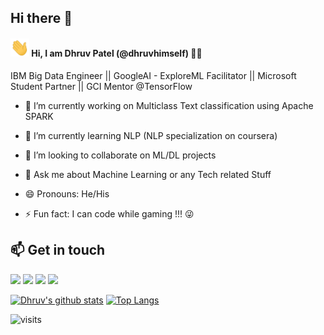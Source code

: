 ## Hi there 👋
#### <img src="https://raw.githubusercontent.com/ABSphreak/ABSphreak/master/gifs/Hi.gif" width="30px"> Hi, I am Dhruv Patel (@dhruvhimself) 👨‍💻

IBM Big Data Engineer || GoogleAI - ExploreML Facilitator || Microsoft Student Partner || GCI Mentor @TensorFlow




<!--
**dhruvbpatel/dhruvbpatel** is a ✨ _special_ ✨ repository because its `README.md` (this file) appears on your GitHub profile.

Here are some ideas to get you started:
-->
- 🔭 I’m currently working on Multiclass Text classification using Apache SPARK
- 🌱 I’m currently learning NLP (NLP specialization on coursera)
- 👯 I’m looking to collaborate on ML/DL projects
- 💬 Ask me about Machine Learning or any Tech related Stuff

- 😄 Pronouns: He/His
- ⚡ Fun fact: I can code while gaming !!! 😜

## 📫 Get in touch


<!-- - 📫 How to reach me: [Twitter - @dhruvhimself](https://twitter.com/dhruvhimself) , [LinkedIn - Dhruv Patel](https://www.linkedin.com/in/dhruv-patel-1057/) -->


[<img src="https://img.shields.io/badge/twitter-%231DA1F2.svg?&style=for-the-badge&logo=twitter&logoColor=white" />](https://twitter.com/dhruvhimself) [<img src="https://img.shields.io/badge/medium-%2312100E.svg?&style=for-the-badge&logo=medium&logoColor=white" />](https://medium.com/@dhruvhimself)  [<img src="https://img.shields.io/badge/linkedin-%230077B5.svg?&style=for-the-badge&logo=linkedin&logoColor=white" />](https://www.linkedin.com/in/dhruv-patel-1057/) [<img src = "https://img.shields.io/badge/instagram-%23E4405F.svg?&style=for-the-badge&logo=instagram&logoColor=white">](https://www.instagram.com/dhruvhimself/) 


<!--
- LinkedIn - [Dhruv Patel](https://www.linkedin.com/in/dhruv-patel-1057/)
- Twitter - [@dhruvhimself](https://twitter.com/dhruvhimself)

-->

[![Dhruv's github stats](https://github-readme-stats.vercel.app/api?username=dhruvbpatel)](https://github.com/dhruvbpatel)
[![Top Langs](https://github-readme-stats.vercel.app/api/top-langs/?username=dhruvbpatel)](https://github.com/dhruvbpatel)

![visits](https://visitor-badge.laobi.icu/badge?page_id=dhruvhimself.visitor-badge)
